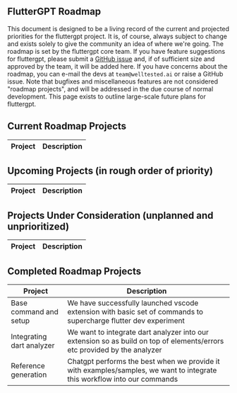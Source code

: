FlutterGPT Roadmap
---------------

This document is designed to be a living record of the current and projected
priorities for the fluttergpt project. It is, of course, always subject to change
and exists solely to give the community an idea of where we're going. The
roadmap is set by the fluttergpt core team. If you have feature suggestions for
fluttergpt, please submit a [GitHub issue](https://github.com/Welltested-AI/fluttergpt/issues)
and, if of sufficient size and approved by the team, it will be added here. If
you have concerns about the roadmap, you can e-mail the devs at
`team@welltested.ai` or raise a GitHub issue. Note that
bugfixes and miscellaneous features are not considered "roadmap projects", and
will be addressed in the due course of normal development. This page
exists to outline large-scale future plans for fluttergpt.

## Current Roadmap Projects

| Project | Description |
|---------|-------------|


## Upcoming Projects (in rough order of priority)

| Project | Description |
|---------|-------------|


## Projects Under Consideration (unplanned and unprioritized)
| Project | Description |
|---------|-------------|

## Completed Roadmap Projects

| Project | Description |
|---------|-------------|
|Base command and setup|We have successfully launched vscode extension with basic set of commands to supercharge flutter dev experiment|
|Integrating dart analyzer|We want to integrate dart analyzer into our extension so as build on top of elements/errors etc provided by the analyzer|
|Reference generation|Chatgpt performs the best when we provide it with examples/samples, we want to integrate this workflow into our commands|